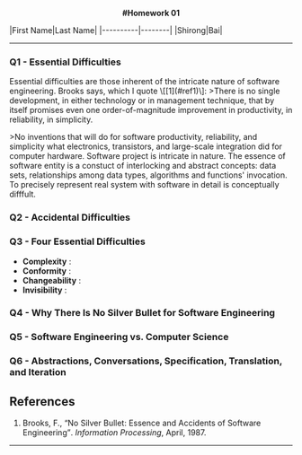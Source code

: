 <p align=center><b> #Homework 01 </b></p>
|First Name|Last Name|
|----------|--------|
|Shirong|Bai|

<hr>

<h3>Q1 - Essential Difficulties </h3>
Essential difficulties are those inherent of the intricate nature of software engineering. Brooks says, which I quote \[[1](#ref1)\]:
>There is no single development, in either technology or in management technique, that by itself promises even one order-of-magnitude improvement in productivity, in reliability, in simplicity.
<p></p>
>No inventions that will do for software productivity, reliability, and simplicity what electronics, transistors, and large-scale integration did for computer hardware.
Software project is intricate in nature. The essence of software entity is a constuct of interlocking and abstract concepts: data sets, relationships among data types, algorithms and functions' invocation. To precisely represent real system with software in detail is conceptually difffult.

<h3>Q2 - Accidental Difficulties </h3>

<h3>Q3 - Four Essential Difficulties </h3>

- **Complexity** :
- **Conformity** :
- **Changeability** :
- **Invisibility** :

<h3>Q4 - Why There Is No Silver Bullet for Software Engineering </h3>

<h3>Q5 - Software Engineering vs. Computer Science </h3>

<h3>Q6 - Abstractions, Conversations, Specification, Translation, and Iteration </h3>


## References
1. <a name="ref1">Brooks</a>, F., <q>No Silver Bullet: Essence and Accidents of Software Engineering</q>. *Information Processing*, April, 1987.

<hr>